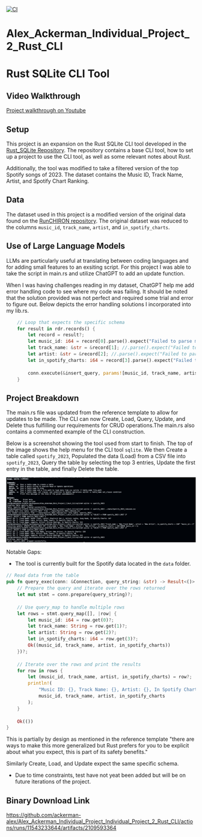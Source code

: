 [![CI](https://github.com/ackerman-alex/Alex_Ackerman_Individual_Project_Individual_Project_2_Rust_CLI/actions/workflows/CI.yml/badge.svg)](https://github.com/ackerman-alex/Alex_Ackerman_Individual_Project_Individual_Project_2_Rust_CLI/actions/workflows/CI.yml)

# Alex_Ackerman_Individual_Project_2_Rust_CLI

# Rust SQLite CLI Tool

## Video Walkthrough

[Project walkthrough on Youtube](https://youtu.be/65KggmFHpQI)

## Setup

This project is an expansion on the Rust SQLite CLI tool developed in the [Rust_SQLite Repository](https://github.com/johncoogan53/Rust_SQLite.git). The repository contains a base CLI tool, how to set up a project to use the CLI tool, as well as some relevant notes about Rust.

Additionally, the tool was modified to take a filtered version of the top Spotify songs of 2023. The dataset contains the Music ID, Track Name, Artist, and Spotify Chart Ranking.

## Data

The dataset used in this project is a modified version of the original data found on the [RunCHIRON repository](https://github.com/RunCHIRON/dataset/blob/main/Spotify_2023.csv). The original dataset was reduced to the columns `music_id`, `track_name`, `artist`, and `in_spotify_charts`.

## Use of Large Language Models

LLMs are particularly useful at translating between coding languages and for adding small features to an exsiting script. For this project I was able to take the script in main.rs and utilize ChatGPT to add an update function.

When I was having challenges reading in my dataset, ChatGPT help me add error handling code to see where my code was failing. It should be noted that the solution provided was not perfect and required some trial and error to figure out. Below depicts the error handling solutions I incorporated into my lib.rs.

```Rust
    // Loop that expects the specific schema
    for result in rdr.records() {
        let record = result?;
        let music_id: i64 = record[0].parse().expect("Failed to parse music_id");
        let track_name: &str = &record[1]; //.parse().expect("Failed to parse track_name");
        let artist: &str = &record[2]; //.parse().expect("Failed to parse artist");
        let in_spotify_charts: i64 = record[3].parse().expect("Failed to parse in_spotify_charts");

        conn.execute(&insert_query, params![music_id, track_name, artist, in_spotify_charts])?;
    }
```

## Project Breakdown

The main.rs file was updated from the reference template to allow for updates to be made.  The CLI can now Create, Load, Query, Update, and Delete thus fulfilling our requirements for CRUD operations.The main.rs also contains a commented example of the CLI construction. 

Below is a screenshot showing the tool used from start to finish. The top of the image shows the help menu for the CLI tool `sqlite`. We then Create a table called `spotify_2023`, Populated the data (Load) from a CSV file into `spotify_2023`, Query the table by selecting the top 3 entries, Update the first entry in the table, and finally Delete the table. 

![alt text](readme_images/CRUD.png)

Notable Gaps:

* The tool is currently built for the Spotify data located in the `data` folder.

```Rust
// Read data from the table
pub fn query_exec(conn: &Connection, query_string: &str) -> Result<()> {
    // Prepare the query and iterate over the rows returned
    let mut stmt = conn.prepare(query_string)?;

    // Use query_map to handle multiple rows
    let rows = stmt.query_map([], |row| {
        let music_id: i64 = row.get(0)?;
        let track_name: String = row.get(1)?;
        let artist: String = row.get(2)?;
        let in_spotify_charts: i64 = row.get(3)?;
        Ok((music_id, track_name, artist, in_spotify_charts))
    })?;

    // Iterate over the rows and print the results
    for row in rows {
        let (music_id, track_name, artist, in_spotify_charts) = row?;
        println!(
            "Music ID: {}, Track Name: {}, Artist: {}, In Spotify Charts: {}",
            music_id, track_name, artist, in_spotify_charts
        );
    }

    Ok(())
}
```

This is partially by design as mentioned in the reference template "there are ways to make this more generalized but Rust prefers for you to be explicit about what you expect, this is part of its safety benefits." 

Similarly Create, Load, and Update expect the same specific schema.

* Due to time constraints, test have not yeat been added but will be on future iterations of the project.

## Binary Download Link

https://github.com/ackerman-alex/Alex_Ackerman_Individual_Project_Individual_Project_2_Rust_CLI/actions/runs/11543233644/artifacts/2109593364

